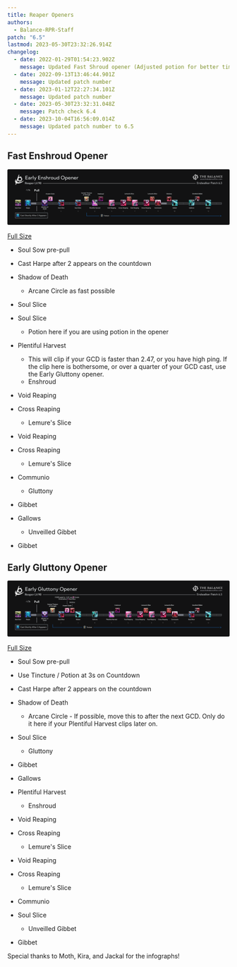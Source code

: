 ```yaml
---
title: Reaper Openers
authors:
  - Balance-RPR-Staff
patch: "6.5"
lastmod: 2023-05-30T23:32:26.914Z
changelog:
  - date: 2022-01-29T01:54:23.902Z
    message: Updated Fast Shroud opener (Adjusted potion for better timing)
  - date: 2022-09-13T13:46:44.901Z
    message: Updated patch number
  - date: 2023-01-12T22:27:34.101Z
    message: Updated patch number
  - date: 2023-05-30T23:32:31.048Z
    message: Patch check 6.4
  - date: 2023-10-04T16:56:09.014Z
    message: Updated patch number to 6.5
---
```

## Fast Enshroud Opener

![](/img/jobs/rpr/rpr_6.3_early_enshroud.png)

[Full Size](/img/jobs/rpr/rpr_6.3_early_enshroud.png)

* Soul Sow pre-pull
* Cast Harpe after 2 appears on the countdown
* Shadow of Death

  * Arcane Circle as fast possible
* Soul Slice
* Soul Slice

  * Potion here if you are using potion in the opener
* Plentiful Harvest

  * This will clip if your GCD is faster than 2.47, or you have high ping. If the clip here is bothersome, or over a quarter of your GCD cast, use the Early Gluttony opener.
  * Enshroud
* Void Reaping
* Cross Reaping

  * Lemure's Slice
* Void Reaping
* Cross Reaping

  * Lemure's Slice
* Communio

  * Gluttony
* Gibbet
* Gallows

  * Unveilled Gibbet
* Gibbet

## Early Gluttony Opener

![](/img/jobs/rpr/rpr_6.3_early_gluttony.png)

[Full Size](rpr_6.3_early_gluttony.png)

* Soul Sow pre-pull
* Use Tincture / Potion at 3s on Countdown
* Cast Harpe after 2 appears on the countdown
* Shadow of Death

  * Arcane Circle - If possible, move this to after the next GCD. Only do it here if your Plentiful Harvest clips later on.
* Soul Slice

  * Gluttony
* Gibbet
* Gallows
* Plentiful Harvest

  * Enshroud
* Void Reaping
* Cross Reaping

  * Lemure's Slice
* Void Reaping
* Cross Reaping

  * Lemure's Slice
* Communio
* Soul Slice

  * Unveilled Gibbet
* Gibbet

Special thanks to Moth, Kira, and Jackal for the infographs!